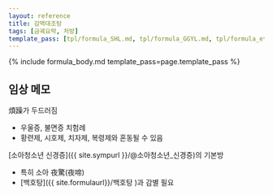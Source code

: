 ```yaml
---
layout: reference
title: 감맥대조탕
tags: [금궤요략, 처방]
template_pass: [tpl/formula_SHL.md, tpl/formula_GGYL.md, tpl/formula_etc.md]
---
```


{% include formula_body.md template_pass=page.template_pass %}

## 임상 메모

煩躁가 두드러짐
* 우울증, 불면증 치험례
* 황련제, 시호제, 치자제, 복령제와 혼동될 수 있음


[소아청소년 신경증]({{ site.sympurl }}/@소아청소년_신경증)의 기본방
* 특히 소아 夜驚(夜啼)
* [백호탕]({{ site.formulaurl}}/백호탕 )과 감별 필요
